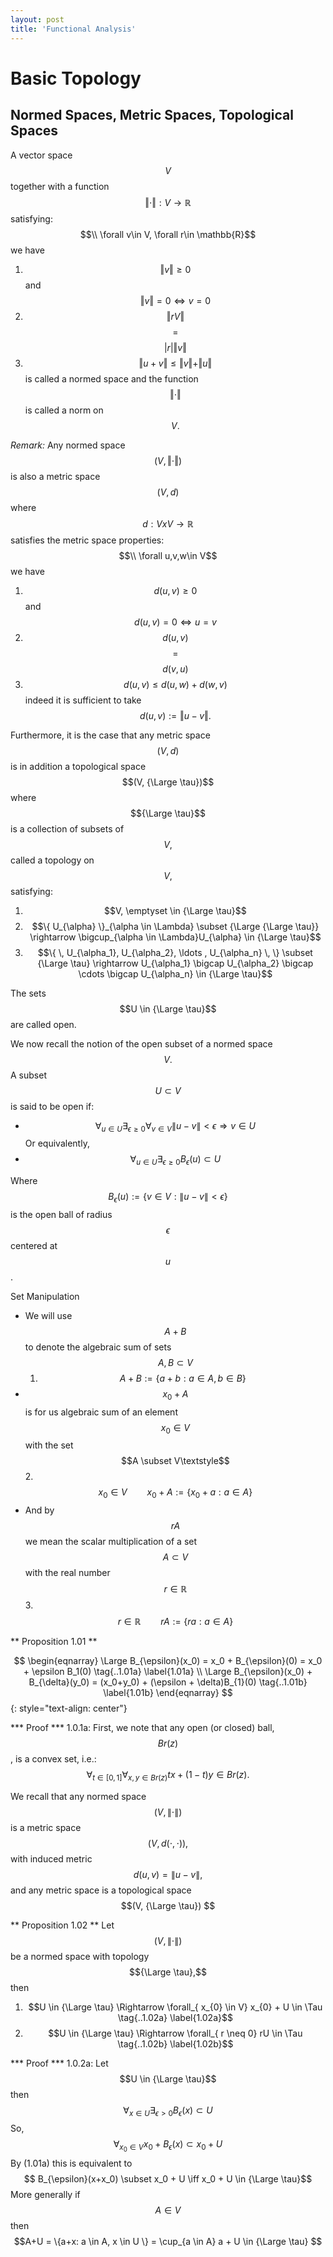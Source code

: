 ```yaml
---
layout: post
title: 'Functional Analysis'
---
```


# Basic Topology

## Normed Spaces, Metric Spaces, Topological Spaces
A vector space $$V$$ together with a function $$\Vert \cdot \Vert : V \rightarrow \mathbb{R}$$ satisfying:
$$\\ \forall v\in V, \forall r\in \mathbb{R}$$ we have 
1.  $$\Vert v \Vert \ge 0$$ and $$\Vert v \Vert = 0 \iff v = 0$$
2.  $$\Vert rV \Vert$$ $$=$$ $$\vert r \vert \Vert v \Vert$$
3.  $$\Vert u+v \Vert \le \Vert v \Vert + \Vert u \Vert$$
is called a normed space and the function $$\Vert \cdot \Vert$$ is called a norm on $$V.$$

*Remark:* Any normed space $$(V, \Vert \cdot \Vert)$$ is also a metric space $$(V,d)$$ where
$$d: VxV \rightarrow \mathbb{R}$$ satisfies the metric space properties:
$$\\ \forall u,v,w\in V$$ we have 
1.  $$d(u,v) \ge 0$$ and $$d(u,v) = 0 \iff u = v$$
2.  $$d(u,v)$$ $$=$$ $$d(v,u)$$
3.  $$d(u,v) \le d(u,w) + d(w,v)$$
indeed it is sufficient to take $$d(u,v) := \Vert u-v \Vert.$$

Furthermore, it is the case that any metric space $$(V,d)$$ is in addition a topological space $$(V, {\Large \tau})$$ where
$${\Large \tau}$$ is a collection of subsets of $$V,$$ called a topology on $$V,$$ satisfying:
1.  $$V, \emptyset \in {\Large \tau}$$ $$ $$
2.  $$\{ U_{\alpha} \}_{\alpha \in \Lambda} \subset {\Large {\Large \tau}} \rightarrow \bigcup_{\alpha \in \Lambda}U_{\alpha} \in {\Large \tau}$$ $$ $$
3.  $$\{ \, U_{\alpha_1}, U_{\alpha_2}, \ldots , U_{\alpha_n} \, \} \subset {\Large \tau} \rightarrow U_{\alpha_1} \bigcap U_{\alpha_2} \bigcap \cdots \bigcap U_{\alpha_n} \in {\Large \tau}$$ $$ $$

The sets $$U \in {\Large \tau}$$ are called open.

We now recall the notion of the open subset of a normed space $$V.$$ 
A subset $$U \subset V$$ is said to be open if: 
- $$ \forall_{ u \in U} \exists_{\epsilon \geq 0} \forall_{ v \in V} \| u - v \| < \epsilon \Rightarrow	v \in U $$
Or equivalently,
- $$\forall_{ u \in U} \exists_{\epsilon \geq 0} B_{\epsilon}(u) \subset U $$

Where $$B_{\epsilon}(u) := \{v \in V: \| u - v \| < \epsilon\}$$ is the open ball of radius $$\epsilon$$ centered at $$u$$.

Set Manipulation

- We will use $$A + B$$ to denote the algebraic sum of sets $$A,B \subset V$$  
    1. $$A + B := \{a + b: a \in A, b \in B\}$$ $$ $$
- $$x_0 + A$$ is for us algebraic sum of an element $$x_0 \in V$$ with the set $$A \subset V\textstyle$$
    2. $$x_0 \in V \qquad x_0 + A := \{x_0 + a: a \in A\}$$ $$ $$
- And by $$rA$$ we mean the scalar multiplication of a set $$A \subset V$$ with the real number $$r \in \mathbb{R}$$
    3. $$r \in \mathbb{R} \qquad rA := \{ra: a \in A\}$$ $$ $$

** Proposition 1.01 **

$$ 
\begin{eqnarray} 
\Large
B_{\epsilon}(x_0) = x_0 + B_{\epsilon}(0) = x_0 + \epsilon B_1(0) \tag{..1.01a} \label{1.01a} \\
\Large
B_{\epsilon}(x_0) + B_{\delta}(y_0) = (x_0+y_0) + (\epsilon + \delta)B_{1}(0) \tag{..1.01b} \label{1.01b}
\end{eqnarray} 
$$ 
{: style="text-align: center"}

*** Proof ***
1.0.1a: First, we note that any open (or closed) ball, $$B{r}(z)$$, is a convex set, i.e.: 
$$ \forall_{ t \in [0,1]} \forall_{ x,y \in B{r}(z)} tx + (1-t)y \in B{r}(z).$$

We recall that any normed space $$(V, \|\cdot\|) $$ is a metric space $$(V,d(\cdot,\cdot)),$$ with induced metric $$d(u,v) = \|u-v\|,$$ and any metric space is a topological space $$(V, {\Large \tau}) $$

** Proposition 1.02 **
Let $$(V, \|\cdot\|)$$ be a normed space with topology $${\Large \tau},$$ then
1. $$U \in {\Large \tau} \Rightarrow \forall_{ x_{0} \in V} x_{0} + U \in \Tau \tag{..1.02a} \label{1.02a}$$ $$ $$
2. $$U \in {\Large \tau} \Rightarrow \forall_{ r \neq 0} rU \in \Tau \tag{..1.02b} \label{1.02b}$$ $$ $$


*** Proof ***
1.0.2a:
Let $$U \in {\Large \tau}$$ then $$\forall_{ x \in U} \exists_{\epsilon > 0} B_{\epsilon}(x) \subset U$$
So, $$\forall_{ x_{0} \in V} x_0 + B_{\epsilon}(x) \subset x_0 + U $$
By (1.01a) this is equivalent to $$ B_{\epsilon}(x+x_0) \subset x_0 + U \iff x_0 + U \in {\Large \tau}$$
More generally if $$A \in V$$ then 
$$A+U = \{a+x: a \in A, x \in U \} = \cup_{a \in A} a + U \in {\Large \tau} $$